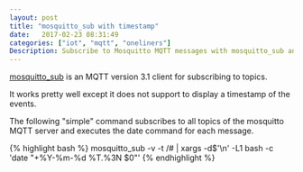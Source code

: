 ```yaml
---
layout: post
title: "mosquitto_sub with timestamp"
date:   2017-02-23 08:31:49
categories: ["iot", "mqtt", "oneliners"]
Description: Subscribe to Mosquitto MQTT messages with mosquitto_sub and append a timestamp.
---
```


[mosquitto_sub](https://mosquitto.org/man/mosquitto_sub-1.html) is an MQTT 
version 3.1 client for subscribing to topics.

It works pretty well except it does not support to display a timestamp of the events.

The following "simple" command subscribes to all topics of the mosquitto MQTT server and
executes the date command for each message.

{% highlight bash %}
mosquitto_sub -v -t /# | xargs -d$'\n' -L1 bash -c 'date "+%Y-%m-%d %T.%3N $0"'
{% endhighlight %}


